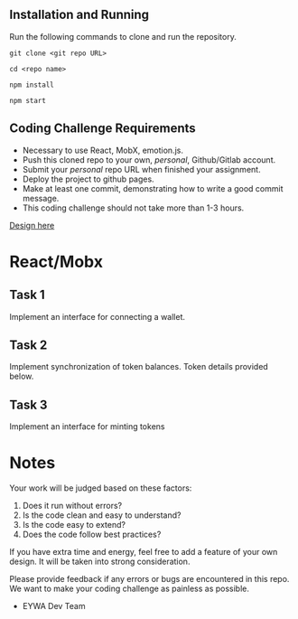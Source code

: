 ## Installation and Running

Run the following commands to clone and run the repository.

`git clone <git repo URL>`

`cd <repo name>`

`npm install`

`npm start`

## Coding Challenge Requirements

- Necessary to use React, MobX, emotion.js.
- Push this cloned repo to your own, _personal_, Github/Gitlab account.
- Submit your _personal_ repo URL when finished your assignment.
- Deploy the project to github pages.  
- Make at least one commit, demonstrating how to write a good commit message.
- This coding challenge should not take more than 1-3 hours.

[Design here](https://www.figma.com/file/3TosUvbudovwl9dXjGE7Zl/Untitled?node-id=0%3A1)

# React/Mobx

## Task 1

Implement an interface for connecting a wallet.

## Task 2

Implement synchronization of token balances. Token details provided below.

## Task 3

Implement an interface for minting tokens



# Notes

Your work will be judged based on these factors:

1. Does it run without errors?
2. Is the code clean and easy to understand?
3. Is the code easy to extend?
4. Does the code follow best practices?

If you have extra time and energy, feel free to add a feature of your own design. It will be taken into strong consideration.


Please provide feedback if any errors or bugs are encountered in this repo. We want to make your coding challenge as painless as possible.

- EYWA Dev Team